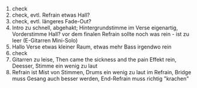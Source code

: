 01) check
02) check, evtl. Refrain etwas Hall?
03) check, evtl. längeres Fade-Out?
04) Intro zu schnell, abgehakt; Hintergrundstimme im Verse eigenartig, Vorderstimme Hall? vor dem finalen Refrain sollte noch was rein - ist zu leer (E-Gitarren Mini-Solo)
05) Hallo Verse etwas kleiner Raum, etwas mehr Bass irgendwo rein
06) check
07) Gitarren zu leise, Then came the sickness and the pain Effekt rein, Deesser, Stimme ein wenig zu laut
08) Refrain ist Mist von Stimmen, Drums ein wenig zu laut im Refrain, Bridge muss Gesang auch besser werden, End-Refrain muss richtig "krachen"